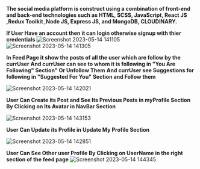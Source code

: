 **The social media platform is construct using a combination of front-end and back-end technologies such as HTML, SCSS, JavaScript, React JS ,Redux Toolkit ,Node JS, Express JS, and MongoDB, CLOUDINARY.**



**If User Have an account then it can login otherwise signup with thier credentials**
![Screenshot 2023-05-14 141105](https://github.com/theshinegupta/Social_Media_Platform/assets/78649993/e49c25ac-8da9-442f-988c-13c54ed62534)
![Screenshot 2023-05-14 141305](https://github.com/theshinegupta/Social_Media_Platform/assets/78649993/ea962897-80a2-4682-a873-0254ecaeeb26)


**In Feed Page it show the posts of all the user which are follow by the currUser**
**And currUser can see to whom it is following in "You Are Following" Section" Or Unfollow Them**
**And currUser see Suggestions for following in "Suggested For You" Section and Follow them**

![Screenshot 2023-05-14 142021](https://github.com/theshinegupta/Social_Media_Platform/assets/78649993/a1152249-fc79-4194-b98b-55d086ab167d)


**User Can Create its Post and See Its Previous Posts in myProfile Section By Clicking on Its Avatar in NavBar Section**

![Screenshot 2023-05-14 143153](https://github.com/theshinegupta/Social_Media_Platform/assets/78649993/9e42dad5-59fb-4486-9998-9642e1297011)


**User Can Update its Profile in Update My Profile Section**

![Screenshot 2023-05-14 142851](https://github.com/theshinegupta/Social_Media_Platform/assets/78649993/5ab5f56f-ccca-4c32-bdaa-da8adec1cbfb)

**User Can See Other user Profile By Clicking on UserName in the right section of the feed page**
![Screenshot 2023-05-14 144345](https://github.com/theshinegupta/Social_Media_Platform/assets/78649993/689a9786-f500-4787-afff-067159165eeb)











